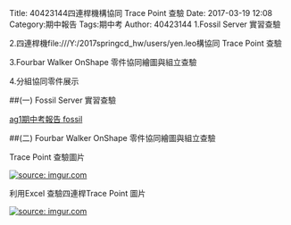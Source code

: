 Title: 40423144四連桿機構協同 Trace Point 查驗
Date: 2017-03-19 12:08
Category:期中報告
Tags:期中考
Author: 40423144
1.Fossil Server 實習查驗

2.四連桿機file:///Y:/2017springcd_hw/users/yen.leo構協同 Trace Point 查驗

3.Fourbar Walker OnShape 零件協同繪圖與組立查驗

4.分組協同零件展示

<!-- PELICAN_END_SUMMARY -->

##(一) Fossil Server 實習查驗

<a href="https://mde2a2.kmol.info/midterm/ag1/index">ag1期中考報告 fossil </a>


##(二) Fourbar Walker OnShape 零件協同繪圖與組立查驗

Trace Point 查驗圖片

<a href="http://imgur.com/hDCVf8X"><img src="http://i.imgur.com/hDCVf8X.png" title="source: imgur.com" /></a>

利用Excel 查驗四連桿Trace Point 圖片

<a href="http://imgur.com/hF8LJy6"><img src="http://i.imgur.com/hF8LJy6.png" title="source: imgur.com" /></a>
